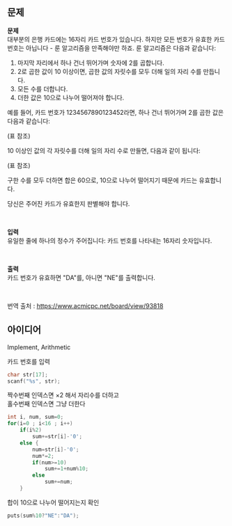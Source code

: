 ## 문제
**문제**  
대부분의 은행 카드에는 16자리 카드 번호가 있습니다. 하지만 모든 번호가 유효한 카드 번호는 아닙니다 - 룬 알고리즘을 만족해야만 하죠. 룬 알고리즘은 다음과 같습니다:

1. 마지막 자리에서 하나 건너 뛰어가며 숫자에 2를 곱합니다.
2. 2로 곱한 값이 10 이상이면, 곱한 값의 자릿수를 모두 더해 일의 자리 수를 만듭니다.
3. 모든 수를 더합니다.
4. 더한 값은 10으로 나누어 떨어져야 합니다.

예를 들어, 카드 번호가 1234567890123452라면, 하나 건너 뛰어가며 2를 곱한 값은 다음과 같습니다:  

(표 참조)  

10 이상인 값의 각 자릿수를 더해 일의 자리 수로 만들면, 다음과 같이 됩니다:  

(표 참조)  

구한 수를 모두 더하면 합은 60으로, 10으로 나누어 떨어지기 때문에 카드는 유효합니다.  

당신은 주어진 카드가 유효한지 판별해야 합니다.  

<br/>

**입력**  
유일한 줄에 하나의 정수가 주어집니다: 카드 번호를 나타내는 16자리 숫자입니다.  

<br/>

**출력**  
카드 번호가 유효하면 "DA"를, 아니면 "NE"를 출력합니다.  

<br/>

번역 출처 : https://www.acmicpc.net/board/view/93818

## 아이디어
Implement, Arithmetic  

카드 번호를 입력
```c
char str[17];
scanf("%s", str);
```
짝수번째 인덱스면 ×2 해서 자리수를 더하고  
홀수번째 인덱스면 그냥 더한다
```c
int i, num, sum=0;
for(i=0 ; i<16 ; i++)
	if(i%2)
		sum+=str[i]-'0';
	else {
		num=str[i]-'0';
		num*=2;
		if(num>=10)
			sum+=1+num%10;
		else
			sum+=num;
	}
```
합이 10으로 나누어 떨어지는지 확인
```c
puts(sum%10?"NE":"DA");
```